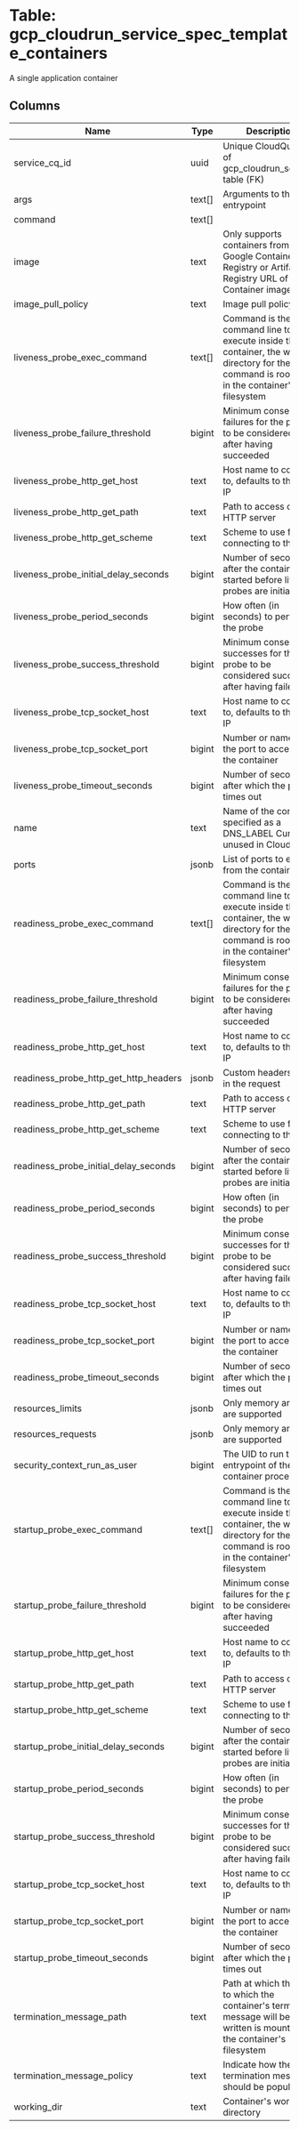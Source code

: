 
# Table: gcp_cloudrun_service_spec_template_containers
A single application container
## Columns
| Name        | Type           | Description  |
| ------------- | ------------- | -----  |
|service_cq_id|uuid|Unique CloudQuery ID of gcp_cloudrun_services table (FK)|
|args|text[]|Arguments to the entrypoint|
|command|text[]||
|image|text|Only supports containers from Google Container Registry or Artifact Registry URL of the Container image|
|image_pull_policy|text|Image pull policy|
|liveness_probe_exec_command|text[]|Command is the command line to execute inside the container, the working directory for the command is root ('/') in the container's filesystem|
|liveness_probe_failure_threshold|bigint|Minimum consecutive failures for the probe to be considered failed after having succeeded|
|liveness_probe_http_get_host|text|Host name to connect to, defaults to the pod IP|
|liveness_probe_http_get_path|text|Path to access on the HTTP server|
|liveness_probe_http_get_scheme|text|Scheme to use for connecting to the host|
|liveness_probe_initial_delay_seconds|bigint|Number of seconds after the container has started before liveness probes are initiated|
|liveness_probe_period_seconds|bigint|How often (in seconds) to perform the probe|
|liveness_probe_success_threshold|bigint|Minimum consecutive successes for the probe to be considered successful after having failed|
|liveness_probe_tcp_socket_host|text|Host name to connect to, defaults to the pod IP|
|liveness_probe_tcp_socket_port|bigint|Number or name of the port to access on the container|
|liveness_probe_timeout_seconds|bigint|Number of seconds after which the probe times out|
|name|text|Name of the container specified as a DNS_LABEL Currently unused in Cloud Run|
|ports|jsonb|List of ports to expose from the container|
|readiness_probe_exec_command|text[]|Command is the command line to execute inside the container, the working directory for the command is root ('/') in the container's filesystem|
|readiness_probe_failure_threshold|bigint|Minimum consecutive failures for the probe to be considered failed after having succeeded|
|readiness_probe_http_get_host|text|Host name to connect to, defaults to the pod IP|
|readiness_probe_http_get_http_headers|jsonb|Custom headers to set in the request|
|readiness_probe_http_get_path|text|Path to access on the HTTP server|
|readiness_probe_http_get_scheme|text|Scheme to use for connecting to the host|
|readiness_probe_initial_delay_seconds|bigint|Number of seconds after the container has started before liveness probes are initiated|
|readiness_probe_period_seconds|bigint|How often (in seconds) to perform the probe|
|readiness_probe_success_threshold|bigint|Minimum consecutive successes for the probe to be considered successful after having failed|
|readiness_probe_tcp_socket_host|text|Host name to connect to, defaults to the pod IP|
|readiness_probe_tcp_socket_port|bigint|Number or name of the port to access on the container|
|readiness_probe_timeout_seconds|bigint|Number of seconds after which the probe times out|
|resources_limits|jsonb|Only memory and CPU are supported|
|resources_requests|jsonb|Only memory and CPU are supported|
|security_context_run_as_user|bigint|The UID to run the entrypoint of the container process|
|startup_probe_exec_command|text[]|Command is the command line to execute inside the container, the working directory for the command is root ('/') in the container's filesystem|
|startup_probe_failure_threshold|bigint|Minimum consecutive failures for the probe to be considered failed after having succeeded|
|startup_probe_http_get_host|text|Host name to connect to, defaults to the pod IP|
|startup_probe_http_get_path|text|Path to access on the HTTP server|
|startup_probe_http_get_scheme|text|Scheme to use for connecting to the host|
|startup_probe_initial_delay_seconds|bigint|Number of seconds after the container has started before liveness probes are initiated|
|startup_probe_period_seconds|bigint|How often (in seconds) to perform the probe|
|startup_probe_success_threshold|bigint|Minimum consecutive successes for the probe to be considered successful after having failed|
|startup_probe_tcp_socket_host|text|Host name to connect to, defaults to the pod IP|
|startup_probe_tcp_socket_port|bigint|Number or name of the port to access on the container|
|startup_probe_timeout_seconds|bigint|Number of seconds after which the probe times out|
|termination_message_path|text|Path at which the file to which the container's termination message will be written is mounted into the container's filesystem|
|termination_message_policy|text|Indicate how the termination message should be populated|
|working_dir|text|Container's working directory|
